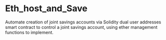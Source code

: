 # Eth_host_and_Save
Automate creation of joint savings accounts via Solidity dual user addresses smart contract to control a joint savings account, using ether management functions to implement.

